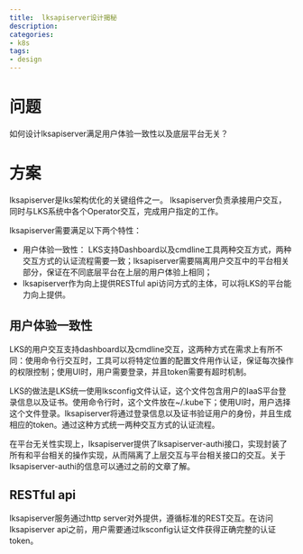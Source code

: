 ```yaml
---
title:  lksapiserver设计揭秘
description: 
categories:
- k8s
tags:
- design
---
```


# 问题
如何设计lksapiserver满足用户体验一致性以及底层平台无关？

# 方案
lksapiserver是lks架构优化的关键组件之一。 lksapiserver负责承接用户交互，同时与LKS系统中各个Operator交互，完成用户指定的工作。

lksapiserver需要满足以下两个特性：
- 用户体验一致性： LKS支持Dashboard以及cmdline工具两种交互方式，两种交互方式的认证流程需要一致；lksapiserver需要隔离用户交互中的平台相关部分，保证在不同底层平台在上层的用户体验上相同；
- lksapiserver作为向上提供RESTful api访问方式的主体，可以将LKS的平台能力向上提供。

## 用户体验一致性
LKS的用户交互支持dashboard以及cmdline交互，这两种方式在需求上有所不同：使用命令行交互时，工具可以将特定位置的配置文件用作认证，保证每次操作的权限控制；使用UI时，用户需要登录，并且token需要有超时机制。

LKS的做法是LKS统一使用lksconfig文件认证，这个文件包含用户的IaaS平台登录信息以及证书。使用命令行时，这个文件放在~/.kube下；使用UI时，用户选择这个文件登录。lksapiserver将通过登录信息以及证书验证用户的身份，并且生成相应的token。通过这种方式统一两种交互方式的认证流程。

在平台无关性实现上，lksapiserver提供了lksapiserver-authi接口，实现封装了所有和平台相关的操作实现，从而隔离了上层交互与平台相关接口的交互。关于lksapiserver-authi的信息可以通过之前的文章了解。

## RESTful api
lksapiserver服务通过http server对外提供，遵循标准的REST交互。在访问lksapiserver api之前，用户需要通过lksconfig认证文件获得正确完整的认证token。